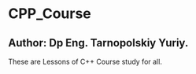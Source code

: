 # CPP_Course

Author: Dp Eng. Tarnopolskiy Yuriy.
------------------------------------

These are Lessons of C++ Course study for all.
